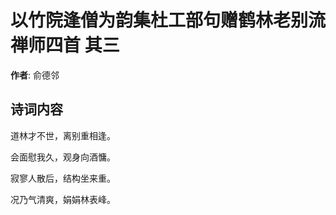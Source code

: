 # 以竹院逢僧为韵集杜工部句赠鹤林老别流禅师四首  其三

**作者**: 俞德邻

## 诗词内容

道林才不世，离别重相逢。

会面慰我久，观身向酒慵。

寂寥人散后，结构坐来重。

况乃气清爽，娟娟林表峰。

